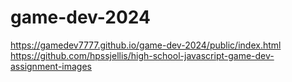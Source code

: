 # game-dev-2024



https://gamedev7777.github.io/game-dev-2024/public/index.html
<br>
https://github.com/hpssjellis/high-school-javascript-game-dev-assignment-images
